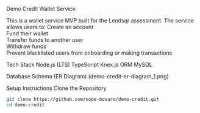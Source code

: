 Demo Credit Wallet Service


This is a wallet service MVP built for the Lendsqr assessment. The service allows users to:
 Create an account  
 Fund their wallet  
 Transfer funds to another user  
 Withdraw funds  
 Prevent blacklisted users from onboarding or making transactions  

Tech Stack
Node.js (LTS)
TypeScript
Knex.js ORM
MySQL


Database Schema (ER Diagram)
(demo-credit-er-diagram_1.png)  


Setup Instructions
Clone the Repository
```sh
git clone https://github.com/sope-mosuro/demo-credit.git
cd demo-credit



